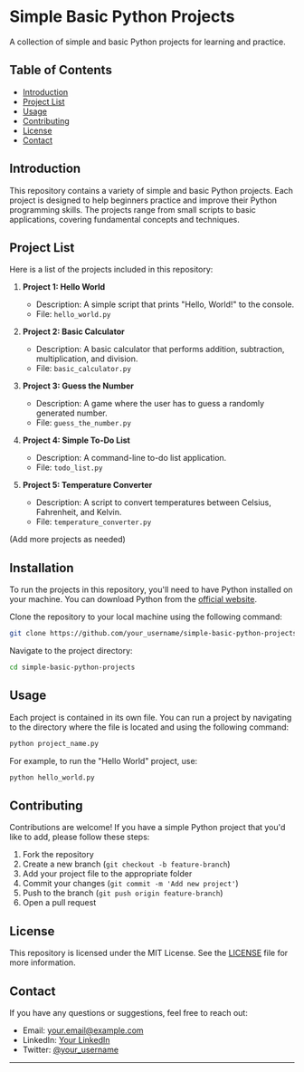 # Simple Basic Python Projects

A collection of simple and basic Python projects for learning and practice.

## Table of Contents

- [Introduction](#introduction)
- [Project List](#project-list)
- [Usage](#usage)
- [Contributing](#contributing)
- [License](#license)
- [Contact](#contact)

## Introduction

This repository contains a variety of simple and basic Python projects. Each project is designed to help beginners practice and improve their Python programming skills. The projects range from small scripts to basic applications, covering fundamental concepts and techniques.

## Project List

Here is a list of the projects included in this repository:

1. **Project 1: Hello World**
   - Description: A simple script that prints "Hello, World!" to the console.
   - File: `hello_world.py`

2. **Project 2: Basic Calculator**
   - Description: A basic calculator that performs addition, subtraction, multiplication, and division.
   - File: `basic_calculator.py`

3. **Project 3: Guess the Number**
   - Description: A game where the user has to guess a randomly generated number.
   - File: `guess_the_number.py`

4. **Project 4: Simple To-Do List**
   - Description: A command-line to-do list application.
   - File: `todo_list.py`

5. **Project 5: Temperature Converter**
   - Description: A script to convert temperatures between Celsius, Fahrenheit, and Kelvin.
   - File: `temperature_converter.py`

(Add more projects as needed)

## Installation

To run the projects in this repository, you'll need to have Python installed on your machine. You can download Python from the [official website](https://www.python.org/downloads/).

Clone the repository to your local machine using the following command:

```bash
git clone https://github.com/your_username/simple-basic-python-projects.git
```

Navigate to the project directory:

```bash
cd simple-basic-python-projects
```

## Usage

Each project is contained in its own file. You can run a project by navigating to the directory where the file is located and using the following command:

```bash
python project_name.py
```

For example, to run the "Hello World" project, use:

```bash
python hello_world.py
```

## Contributing

Contributions are welcome! If you have a simple Python project that you'd like to add, please follow these steps:

1. Fork the repository
2. Create a new branch (`git checkout -b feature-branch`)
3. Add your project file to the appropriate folder
4. Commit your changes (`git commit -m 'Add new project'`)
5. Push to the branch (`git push origin feature-branch`)
6. Open a pull request

## License

This repository is licensed under the MIT License. See the [LICENSE](LICENSE) file for more information.

## Contact

If you have any questions or suggestions, feel free to reach out:

- Email: your.email@example.com
- LinkedIn: [Your LinkedIn](https://www.linkedin.com/in/your_username)
- Twitter: [@your_username](https://twitter.com/your_username)

---
